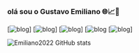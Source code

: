 ### olá sou o Gustavo Emiliano 🌐📈📅
[![blog](https://img.shields.io/badge/WhatsApp-25D366?style=for-the-badge&logo=whatsapp&logoColor=white/)]
[![blog](https://img.shields.io/badge/Telegram-2CA5E0?style=for-the-badge&logo=telegram&logoColor=white)]
[![blog](https://img.shields.io/badge/Gmail-D14836?style=for-the-badge&logo=gmail&logoColor=white)]
[![blog](https://img.shields.io/badge/LinkedIn-0077B5?style=for-the-badge&logo=linkedin&logoColor=white)
[![blog](https://img.shields.io/badge/Instagram-E4405F?style=for-the-badge&logo=instagram&logoColor=white)]

![Emiliano2022 GitHub stats](https://github-readme-stats.vercel.app/api?username=Emiliano2022&show_icons=true&theme=radical)
